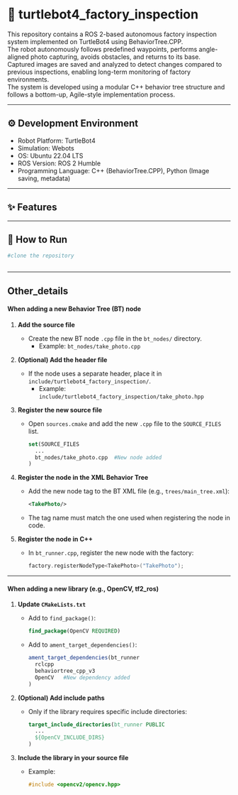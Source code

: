 # 🤖 turtlebot4_factory_inspection
  This repository contains a ROS 2-based autonomous factory inspection system implemented on TurtleBot4 using BehaviorTree.CPP.     
  The robot autonomously follows predefined waypoints, performs angle-aligned photo capturing, avoids obstacles, and returns to its base.     
  Captured images are saved and analyzed to detect changes compared to previous inspections, enabling long-term monitoring of factory environments.       
  The system is developed using a modular C++ behavior tree structure and follows a bottom-up, Agile-style implementation process.

  ---

  ## ⚙️ Development Environment

- Robot Platform: TurtleBot4
- Simulation: Webots
- OS: Ubuntu 22.04 LTS
- ROS Version: ROS 2 Humble
- Programming Language: C++ (BehaviorTree.CPP), Python (Image saving, metadata)


---

## ✨ Features





---

## 🚀 How to Run

```bash
#clone the repository



```
---
## Other_details
####  When adding a new Behavior Tree (BT) node

1. **Add the source file**
   - Create the new BT node `.cpp` file in the `bt_nodes/` directory.
     - Example: `bt_nodes/take_photo.cpp`

2. **(Optional) Add the header file**
   - If the node uses a separate header, place it in `include/turtlebot4_factory_inspection/`.
     - Example: `include/turtlebot4_factory_inspection/take_photo.hpp`

3. **Register the new source file**
   - Open `sources.cmake` and add the new `.cpp` file to the `SOURCE_FILES` list.
     ```cmake
     set(SOURCE_FILES
       ...
       bt_nodes/take_photo.cpp  #New node added
     )
     ```

4. **Register the node in the XML Behavior Tree**
   - Add the new node tag to the BT XML file (e.g., `trees/main_tree.xml`):
     ```xml
     <TakePhoto/>
     ```
   - The tag name must match the one used when registering the node in code.

5. **Register the node in C++**
   - In `bt_runner.cpp`, register the new node with the factory:
     ```cpp
     factory.registerNodeType<TakePhoto>("TakePhoto");
     ```

---

#### When adding a new library (e.g., OpenCV, tf2_ros)

1. **Update `CMakeLists.txt`**

   - Add to `find_package()`:
     ```cmake
     find_package(OpenCV REQUIRED)
     ```

   - Add to `ament_target_dependencies()`:
     ```cmake
     ament_target_dependencies(bt_runner
       rclcpp
       behaviortree_cpp_v3
       OpenCV   #New dependency added
     )
     ```

2. **(Optional) Add include paths**
   - Only if the library requires specific include directories:
     ```cmake
     target_include_directories(bt_runner PUBLIC
       ...
       ${OpenCV_INCLUDE_DIRS}
     )
     ```

3. **Include the library in your source file**
   - Example:
     ```cpp
     #include <opencv2/opencv.hpp>
     ```
